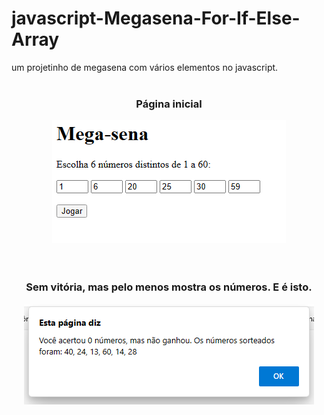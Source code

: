 # javascript-Megasena-For-If-Else-Array
um projetinho de megasena com vários elementos no javascript.
<br><br>

<div align="center">
  <h3>Página inicial</h3>
  <img src="ImagensMega/1.png">
</div>
<br><br>
<div align="center">
  <h3>Sem vitória, mas pelo menos mostra os números. E é isto.</h3>
  <img src="ImagensMega/2.png">
</div>
